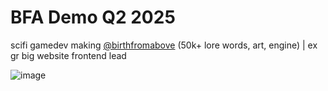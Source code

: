 # BFA Demo Q2 2025
scifi gamedev making [@birthfromabove](https://x.com/birthfromabove) (50k+ lore words, art, engine) | ex gr big website frontend lead 

![image](https://github.com/user-attachments/assets/3e648613-8b93-4657-a456-09b07c009353)

